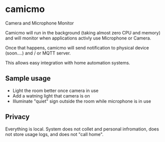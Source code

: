 # camicmo
Camera and Microphone Monitor

Camicmo will run in the background (taking almost zero CPU and memory) and will monitor when applications activly use Microphone or Camera.

Once that happens, camicmo will send notification to physical device (soon....) and / or MQTT server.

This allows easy integration with home automation systems.

## Sample usage

* Light the room better once camera in use
* Add a watning light that camera is on
* Illuminate "quiet" sign outside the room while microphone is in use

## Privacy
Everything is local. System does not collet and personal infromation, does not store usage logs, and does not "call home".
